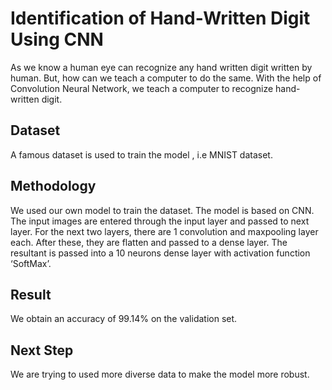 # Identification of Hand-Written Digit Using CNN
As we know a human eye can recognize any hand written digit written by human. But, how can we teach a computer to do the same. With the help of Convolution Neural Network, we teach a computer to recognize hand-written digit. 
## Dataset
A famous dataset is used to train the model , i.e MNIST dataset.
## Methodology
We used our own model to train the dataset. The model is based on CNN. The input images are entered through the input layer and passed to next layer. For the next two layers, there are 1 convolution and maxpooling layer each. After these, they are flatten and passed to a dense layer. The resultant is passed into a 10 neurons dense layer with activation function ‘SoftMax’.  
## Result
We obtain an accuracy of 99.14% on the validation set. 
## Next Step
We are trying to used more diverse data to make the model more robust.    
